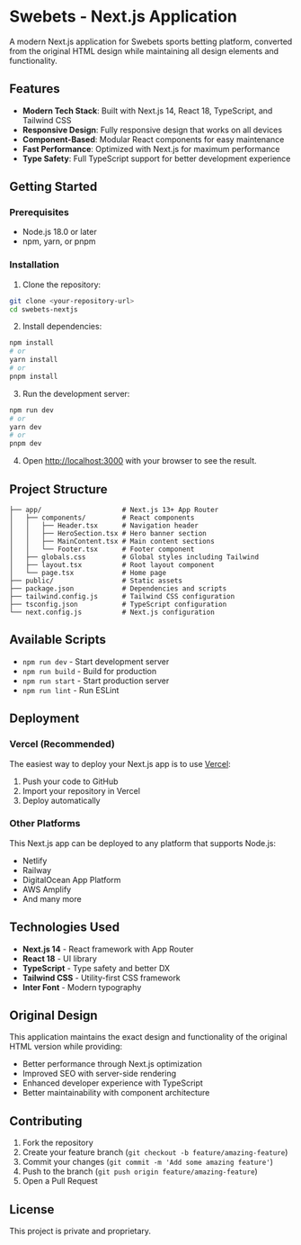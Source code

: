 # Swebets - Next.js Application

A modern Next.js application for Swebets sports betting platform, converted from the original HTML design while maintaining all design elements and functionality.

## Features

- **Modern Tech Stack**: Built with Next.js 14, React 18, TypeScript, and Tailwind CSS
- **Responsive Design**: Fully responsive design that works on all devices
- **Component-Based**: Modular React components for easy maintenance
- **Fast Performance**: Optimized with Next.js for maximum performance
- **Type Safety**: Full TypeScript support for better development experience

## Getting Started

### Prerequisites

- Node.js 18.0 or later
- npm, yarn, or pnpm

### Installation

1. Clone the repository:
```bash
git clone <your-repository-url>
cd swebets-nextjs
```

2. Install dependencies:
```bash
npm install
# or
yarn install
# or
pnpm install
```

3. Run the development server:
```bash
npm run dev
# or
yarn dev
# or
pnpm dev
```

4. Open [http://localhost:3000](http://localhost:3000) with your browser to see the result.

## Project Structure

```
├── app/                    # Next.js 13+ App Router
│   ├── components/         # React components
│   │   ├── Header.tsx      # Navigation header
│   │   ├── HeroSection.tsx # Hero banner section
│   │   ├── MainContent.tsx # Main content sections
│   │   └── Footer.tsx      # Footer component
│   ├── globals.css         # Global styles including Tailwind
│   ├── layout.tsx          # Root layout component
│   └── page.tsx            # Home page
├── public/                 # Static assets
├── package.json            # Dependencies and scripts
├── tailwind.config.js      # Tailwind CSS configuration
├── tsconfig.json           # TypeScript configuration
└── next.config.js          # Next.js configuration
```

## Available Scripts

- `npm run dev` - Start development server
- `npm run build` - Build for production
- `npm run start` - Start production server
- `npm run lint` - Run ESLint

## Deployment

### Vercel (Recommended)

The easiest way to deploy your Next.js app is to use [Vercel](https://vercel.com):

1. Push your code to GitHub
2. Import your repository in Vercel
3. Deploy automatically

### Other Platforms

This Next.js app can be deployed to any platform that supports Node.js:
- Netlify
- Railway
- DigitalOcean App Platform
- AWS Amplify
- And many more

## Technologies Used

- **Next.js 14** - React framework with App Router
- **React 18** - UI library
- **TypeScript** - Type safety and better DX
- **Tailwind CSS** - Utility-first CSS framework
- **Inter Font** - Modern typography

## Original Design

This application maintains the exact design and functionality of the original HTML version while providing:
- Better performance through Next.js optimization
- Improved SEO with server-side rendering
- Enhanced developer experience with TypeScript
- Better maintainability with component architecture

## Contributing

1. Fork the repository
2. Create your feature branch (`git checkout -b feature/amazing-feature`)
3. Commit your changes (`git commit -m 'Add some amazing feature'`)
4. Push to the branch (`git push origin feature/amazing-feature`)
5. Open a Pull Request

## License

This project is private and proprietary. 